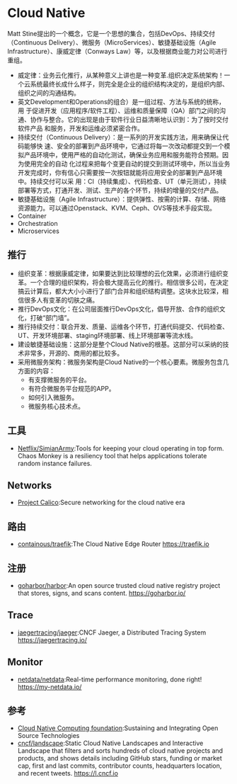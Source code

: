 # Cloud Native

Matt Stine提出的一个概念，它是一个思想的集合，包括DevOps、持续交付（Continuous Delivery）、微服务（MicroServices）、敏捷基础设施（Agile Infrastructure）、康威定律（Conways Law）等，以及根据商业能力对公司进行重组。

* 威定律：业务云化推行，从某种意义上讲也是一种变革.组织决定系统架构！一个云系统最终长成什么样子，则完全是企业的组织结构决定的，是组织内部、组织之间的沟通结构。
* 英文Development和Operations的组合）是一组过程、方法与系统的统称，用 于促进开发（应用程序/软件工程）、运维和质量保障（QA）部门之间的沟通、协作与整合。它的出现是由于软件行业日益清晰地认识到：为了按时交付软件产品 和服务，开发和运维必须紧密合作。
* 持续交付（Continuous Delivery）：是一系列的开发实践方法，用来确保让代码能够快 速、安全的部署到产品环境中，它通过将每一次改动都提交到一个模拟产品环境中，使用严格的自动化测试，确保业务应用和服务能符合预期。因为使用完全的自动 化过程来把每个变更自动的提交到测试环境中，所以当业务开发完成时，你有信心只需要按一次按钮就能将应用安全的部署到产品环境中。持续交付可以采 用：CI（持续集成）、代码检查、UT（单元测试），持续部署等方式，打通开发、测试、生产的各个环节，持续的增量的交付产品。
* 敏捷基础设施（Agile Infrastructure）：提供弹性、按需的计算、存储、网络资源能力。可以通过Openstack、KVM、Ceph、OVS等技术手段实现。
* Container
* Orchestration
* Microservices

## 推行

* 组织变革：根据康威定律，如果要达到比较理想的云化效果，必须进行组织变革。一个合理的组织架构，将会极大提高云化的推行。相信很多公司，在决定搞云计算后，都大大小小进行了部门合并和组织结构调整。这块水比较深，相信很多人有变革的切肤之痛。
* 推行DevOps文化：在公司层面推行DevOps文化，倡导开放、合作的组织文化，打破“部门墙”。
* 推行持续交付：联合开发、质量、运维各个环节，打通代码提交、代码检查、UT、开发环境部署、staging环境部署、线上环境部署等流水线。
* 建设敏捷基础设施：这部分是整个Cloud Native的根基。这部分可以采纳的技术非常多，开源的、商用的都比较多。
* 采用微服务架构：微服务架构是Cloud Native的一个核心要素。微服务包含几方面的内容：
  - 有支撑微服务的平台。
  - 有符合微服务平台规范的APP。
  - 如何引入微服务。
  - 微服务核心技术点。

## 工具

* [Netflix/SimianArmy](https://github.com/Netflix/SimianArmy):Tools for keeping your cloud operating in top form. Chaos Monkey is a resiliency tool that helps applications tolerate random instance failures.

## Networks

* [Project Calico](https://www.projectcalico.org/):Secure networking for the cloud native era

## 路由

* [containous/traefik](https://github.com/containous/traefik):The Cloud Native Edge Router https://traefik.io

## 注册

* [goharbor/harbor](https://github.com/goharbor/harbor):An open source trusted cloud native registry project that stores, signs, and scans content. https://goharbor.io/

## Trace

* [jaegertracing/jaeger](https://github.com/jaegertracing/jaeger):CNCF Jaeger, a Distributed Tracing System https://jaegertracing.io/

## Monitor

* [netdata/netdata](https://github.com/netdata/netdata):Real-time performance monitoring, done right! https://my-netdata.io/

## 参考

* [Cloud Native Computing foundation](https://www.cncf.io/):Sustaining and Integrating Open Source Technologies
* [cncf/landscape](https://github.com/cncf/landscape):Static Cloud Native Landscapes and Interactive Landscape that filters and sorts hundreds of cloud native projects and products, and shows details including GitHub stars, funding or market cap, first and last commits, contributor counts, headquarters location, and recent tweets. https://l.cncf.io
